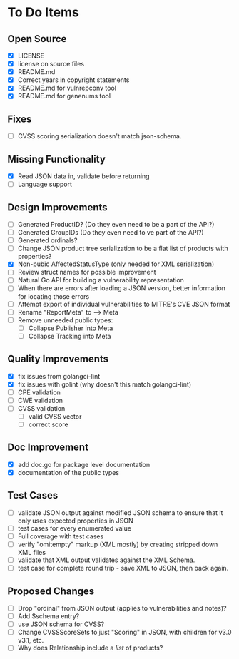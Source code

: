 # To Do Items

## Open Source

- [x] LICENSE
- [x] license on source files
- [x] README.md
- [x] Correct years in copyright statements
- [x] README.md for vulnrepconv tool
- [x] README.md for genenums tool

## Fixes

- [ ] CVSS scoring serialization doesn't match json-schema.

## Missing Functionality

- [x] Read JSON data in, validate before returning
- [ ] Language support

## Design Improvements

- [ ] Generated ProductID? (Do they even need to be a part of the API?)
- [ ] Generated GroupIDs (Do they even need to ve part of the API?)
- [ ] Generated ordinals?
- [ ] Change JSON product tree serialization to be a flat list of products with
  properties?
- [x] Non-pubic AffectedStatusType (only needed for XML serialization)
- [ ] Review struct names for possible improvement
- [ ] Natural Go API for building a vulnerability representation
- [ ] When there are errors after loading a JSON version, better information for
  locating those errors
- [ ] Attempt export of individual vulnerabilities to MITRE's CVE JSON format
- [ ] Rename "ReportMeta" to --> Meta
- [ ] Remove unneeded public types:
  - [ ] Collapse Publisher into Meta
  - [ ] Collapse Tracking into Meta

## Quality Improvements

- [x] fix issues from golangci-lint
- [x] fix issues with golint (why doesn't this match golangci-lint)
- [ ] CPE validation
- [ ] CWE validation
- [ ] CVSS validation
  - [ ] valid CVSS vector
  - [ ] correct score

## Doc Improvement

- [x] add doc.go for package level documentation
- [x] documentation of the public types

## Test Cases

- [ ] validate JSON output against modified JSON schema to ensure that it only
  uses expected properties in JSON
- [ ] test cases for every enumerated value
- [ ] Full coverage with test cases
- [ ] verify "omitempty" markup (XML mostly) by creating stripped down XML files
- [ ] validate that XML output validates against the XML Schema.
- [ ] test case for complete round trip - save XML to JSON, then back again.

## Proposed Changes

- [ ] Drop "ordinal" from JSON output (applies to vulnerabilities and notes)?
- [ ] Add $schema entry?
- [ ] use JSON schema for CVSS?
- [ ] Change CVSSScoreSets to just "Scoring" in JSON, with children for v3.0 v3.1,
  etc.
- [ ] Why does Relationship include a _list_ of products?
